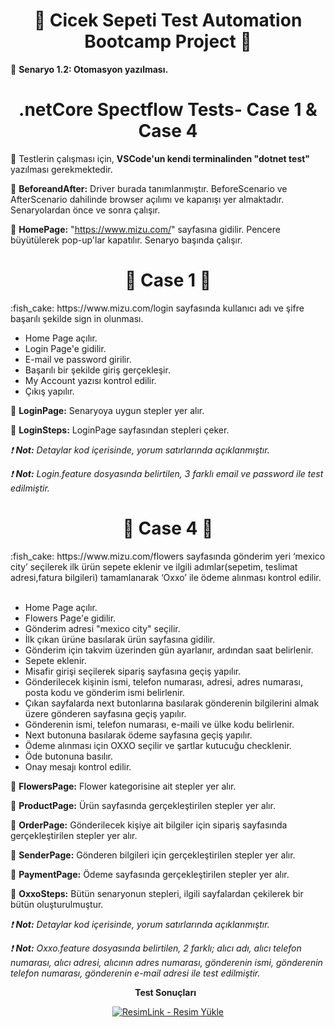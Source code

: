 <div align ="center">   
    
# :hibiscus: Cicek Sepeti Test Automation Bootcamp Project :hibiscus: 

</div>

:pushpin: **Senaryo 1.2: Otomasyon yazılması.**
&nbsp;

<div align ="center">
  
# .netCore Spectflow Tests- Case 1 & Case 4 
</div align ="center">

:fish_cake: Testlerin çalışması için, **VSCode'un kendi terminalinden "dotnet test"** yazılması gerekmektedir.
&nbsp;

:fish_cake: **BeforeandAfter:** Driver burada tanımlanmıştır. BeforeScenario ve AfterScenario dahilinde browser açılımı ve kapanışı yer almaktadır. Senaryolardan önce ve sonra çalışır.
&nbsp;

:fish_cake: **HomePage:** "https://www.mizu.com/" sayfasına gidilir. Pencere büyütülerek pop-up'lar kapatılır. Senaryo başında çalışır.
&nbsp;

<div align ="center">
  
# :dart: Case 1 :dart:
</div align ="center">
:fish_cake: https://www.mizu.com/login sayfasında kullanıcı adı ve şifre başarılı şekilde sign in olunması.
&nbsp;

- Home Page açılır.
- Login Page'e gidilir.
- E-mail ve password girilir.
- Başarılı bir şekilde giriş gerçekleşir.
- My Account yazısı kontrol edilir.
- Çıkış yapılır.
&nbsp;

:fish_cake: **LoginPage:** Senaryoya uygun stepler yer alır.
&nbsp;

:fish_cake: **LoginSteps:** LoginPage sayfasından stepleri çeker.
&nbsp;

*:exclamation: **Not:** Detaylar kod içerisinde, yorum satırlarında açıklanmıştır.*
&nbsp;

*:exclamation: **Not:** Login.feature dosyasında belirtilen, 3 farklı email ve password ile test edilmiştir.*
&nbsp;

<div align ="center">
  
# :dart: Case 4 :dart:
</div align ="center">
:fish_cake: https://www.mizu.com/flowers sayfasında gönderim yeri ‘mexico city’ seçilerek ilk ürün sepete eklenir ve ilgili adımlar(sepetim, teslimat adresi,fatura bilgileri) tamamlanarak ‘Oxxo’ ile ödeme alınması kontrol edilir.
&nbsp;

- Home Page açılır.
- Flowers Page'e gidilir.
- Gönderim adresi "mexico city" seçilir.
- İlk çıkan ürüne basılarak ürün sayfasına gidilir.
- Gönderim için takvim üzerinden gün ayarlanır, ardından saat belirlenir.
- Sepete eklenir.
- Misafir girişi seçilerek sipariş sayfasına geçiş yapılır.
- Gönderilecek kişinin ismi, telefon numarası, adresi, adres numarası, posta kodu ve gönderim ismi belirlenir.
- Çıkan sayfalarda next butonlarına basılarak gönderenin bilgilerini almak üzere gönderen sayfasına geçiş yapılır.
- Gönderenin ismi, telefon numarası, e-maili ve ülke kodu belirlenir.
- Next butonuna basılarak ödeme sayfasına geçiş yapılır.
- Ödeme alınması için OXXO seçilir ve şartlar kutucuğu checklenir.
- Öde butonuna basılır.
- Onay mesajı kontrol edilir.
&nbsp;

:fish_cake: **FlowersPage:** Flower kategorisine ait stepler yer alır.
&nbsp;

:fish_cake: **ProductPage:** Ürün sayfasında gerçekleştirilen stepler yer alır.
&nbsp;

:fish_cake: **OrderPage:** Gönderilecek kişiye ait bilgiler için sipariş sayfasında gerçekleştirilen stepler yer alır.
&nbsp;

:fish_cake: **SenderPage:** Gönderen bilgileri için gerçekleştirilen stepler yer alır.
&nbsp;

:fish_cake: **PaymentPage:** Ödeme sayfasında gerçekleştirilen stepler yer alır.
&nbsp;

:fish_cake: **OxxoSteps:** Bütün senaryonun stepleri, ilgili sayfalardan çekilerek bir bütün oluşturulmuştur.
&nbsp;

*:exclamation: **Not:** Detaylar kod içerisinde, yorum satırlarında açıklanmıştır.*
&nbsp;

*:exclamation: **Not:** Oxxo.feature dosyasında belirtilen, 2 farklı; alıcı adı, alıcı telefon numarası, alıcı adresi, alıcının adres numarası, gönderenin ismi, gönderenin telefon numarası, gönderenin e-mail adresi ile test edilmiştir.*
&nbsp;

<div align ="center">
  
  **Test Sonuçları**
  &nbsp;
  
<a href="https://resimlink.com/o4HAaC" title="ResimLink - Resim Yükle"><img src="https://r.resimlink.com/o4HAaC.jpg" title="ResimLink - Resim Yükle" alt="ResimLink - Resim Yükle"></a>
</div align ="center">

